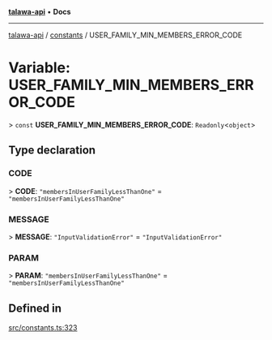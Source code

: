 [**talawa-api**](../../README.md) • **Docs**

***

[talawa-api](../../modules.md) / [constants](../README.md) / USER\_FAMILY\_MIN\_MEMBERS\_ERROR\_CODE

# Variable: USER\_FAMILY\_MIN\_MEMBERS\_ERROR\_CODE

\> `const` **USER\_FAMILY\_MIN\_MEMBERS\_ERROR\_CODE**: `Readonly`\<`object`\>

## Type declaration

### CODE

\> **CODE**: `"membersInUserFamilyLessThanOne"` = `"membersInUserFamilyLessThanOne"`

### MESSAGE

\> **MESSAGE**: `"InputValidationError"` = `"InputValidationError"`

### PARAM

\> **PARAM**: `"membersInUserFamilyLessThanOne"` = `"membersInUserFamilyLessThanOne"`

## Defined in

[src/constants.ts:323](https://github.com/PalisadoesFoundation/talawa-api/blob/92443bb6a5ff3ed66457149a509401986a82e570/src/constants.ts#L323)
